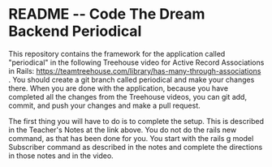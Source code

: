 # README -- Code The Dream Backend Periodical

This repository contains the framework for the application called "periodical" in the following Treehouse video for Active Record Associations in Rails: https://teamtreehouse.com/library/has-many-through-associations .  You should create a git branch called periodical and make your changes there.
When you are done with the application, because you have completed all the changes from the Treehouse videos, you can git add, commit, and push your changes and
make a pull request.

The first thing you will have to do is to complete the setup.  This is described in the Teacher's Notes at the link above.  You do not do the rails new command,
as that has been done for you.  You start with the rails g model Subscriber command as described in the notes and complete the directions in those notes and in the
video.
